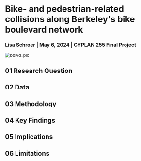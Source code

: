 # Bike- and pedestrian-related collisions along Berkeley's bike boulevard network
### Lisa Schroer | May 6, 2024 | CYPLAN 255 Final Project

![bblvd_pic](https://github.com/lisa-schroer/cp255-final-project/assets/157168522/c1f9f7fa-c059-49f4-b327-6ac8cc7ff707)

## 01 Research Question

## 02 Data
## 03 Methodology
## 04 Key Findings
## 05 Implications
## 06 Limitations
